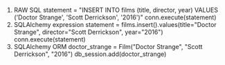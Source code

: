 1. RAW SQL
statement = "INSERT INTO films (title, director, year) VALUES ('Doctor Strange', 'Scott Derrickson', '2016')"
conn.execute(statement)
2. SQLAlchemy expression
statement = films.insert().values(title="Doctor Strange", director="Scott Derrickson", year="2016")
conn.execute(statement)
3. SQLAlchemy ORM
doctor_strange = Film("Doctor Strange", "Scott Derrickson", "2016")
db_session.add(doctor_strange)